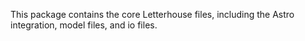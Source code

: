 This package contains the core Letterhouse files, including the Astro integration, model files, and io files.